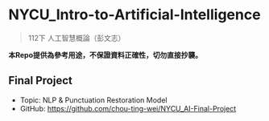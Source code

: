 # NYCU_Intro-to-Artificial-Intelligence
> 112下 人工智慧概論（彭文志）

**本Repo提供為參考用途，不保證資料正確性，切勿直接抄襲。**

## Final Project
- Topic: NLP & Punctuation Restoration Model
- GitHub: https://github.com/chou-ting-wei/NYCU_AI-Final-Project
